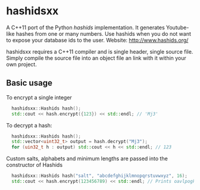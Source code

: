 hashidsxx
=========
A C++11 port of the Python *hashids* implementation. It generates Youtube-like hashes from one or many numbers. Use hashids when you do not want to expose your database ids to the user. Website: http://www.hashids.org/

hashidsxx requires a C++11 compiler and is single header, single source file. Simply compile the source file into an object file an link with it within your own project.

Basic usage
-----------

To encrypt a single integer

```c++
  hashidsxx::Hashids hash();
  std::cout << hash.encrypt({123}) << std::endl; // 'Mj3'
```

To decrypt a hash:

```c++
  hashidsxx::Hashids hash();
  std::vector<uint32_t> output = hash.decrypt("Mj3");
  for (uin32_t h : output) std::cout << h << std::endl; // 123
```

Custom salts, alphabets and minimum lengths are passed into the constructor of Hashids

```c++
  hashidsxx::Hashids hash("salt", "abcdefghijklmnopqrstuvwxyz", 16);
  std::cout << hash.encrypt(123456789) << std::endl; // Prints oavlpogkzrxrkpxd
```